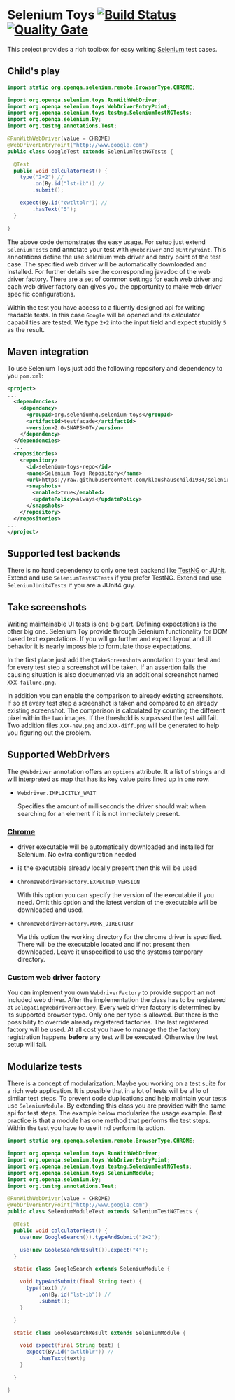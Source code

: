 # Selenium Toys [![Build Status](https://travis-ci.org/klaushauschild1984/selenium-toys.svg?branch=master)](https://travis-ci.org/klaushauschild1984/selenium-toys) [![Quality Gate](https://sonarcloud.io/api/badges/gate?key=org.seleniumhq.selenium-toys%3Aselenium-toys)](https://sonarcloud.io/dashboard?id=org.seleniumhq.selenium-toys%3Aselenium-toys)

This project provides a rich toolbox for easy writing [Selenium](http://www.seleniumhq.org/) test cases.

## Child's play

```java
import static org.openqa.selenium.remote.BrowserType.CHROME;

import org.openqa.selenium.toys.RunWithWebDriver;
import org.openqa.selenium.toys.WebDriverEntryPoint;
import org.openqa.selenium.toys.testng.SeleniumTestNGTests;
import org.openqa.selenium.By;
import org.testng.annotations.Test;

@RunWithWebDriver(value = CHROME)
@WebDriverEntryPoint("http://www.google.com")
public class GoogleTest extends SeleniumTestNGTests {

  @Test
  public void calculatorTest() {
    type("2+2") //
        .on(By.id("lst-ib")) //
        .submit();

    expect(By.id("cwtltblr")) //
        .hasText("5");
  }

}
```
The above code demonstrates the easy usage. For setup just extend `SeleniumTests` and annotate your test with
`@Webdriver` and `@EntryPoint`. This annotations define the use selenium web driver and entry point of the test case.
The specified web driver will be automatically downloaded and installed. For further details see the corresponding
javadoc of the web driver factory. There are a set of common settings for each web driver and each web driver factory
can gives you the opportunity to make web driver specific configurations.

Within the test you have access to a fluently designed api for writing readable tests. In this case `Google` will be
opened and its calculator capabilities are tested. We type `2+2` into the input field and expect stupidly `5` as the
result.

## Maven integration

To use Selenium Toys just add the following repository and dependency to you `pom.xml`:
```xml
<project>
...
  <dependencies>
    <dependency>
      <groupId>org.seleniumhq.selenium-toys</groupId>
      <artifactId>testfacade</artifactId>
      <version>2.0-SNAPSHOT</version>
    </dependency>
  </dependencies>
  ...
  <repositories>
    <repository>
      <id>selenium-toys-repo</id>
      <name>Selenium Toys Repository</name>
      <url>https://raw.githubusercontent.com/klaushauschild1984/selenium-toys/mvn-repo/</url>
      <snapshots>
        <enabled>true</enabled>
        <updatePolicy>always</updatePolicy>
      </snapshots>
    </repository>
  </repositories>
...
</project>
```

## Supported test backends

There is no hard dependency to only one test backend like [TestNG](http://testng.org) or [JUnit](http://junit.org).
Extend and use `SeleniumTestNGTests` if you prefer TestNG. Extend and use `SeleniumJUnit4Tests` if you are a JUnit4 guy.

## Take screenshots

Writing maintainable UI tests is one big part. Defining expectations is the other big one. Selenium Toy provide through
Selenium functionality for DOM based text expectations. If you will go further and expect layout and UI behavior it is
nearly impossible to formulate those expectations.

In the first place just add the `@TakeScreenshots` annotation to your test and for every test step a screenshot will be
taken. If an assertion fails the causing situation is also documented via an additional screenshot named
`XXX-failure.png`.

In addition you can enable the comparison to already existing screenshots. If so at every test step a screenshot is
taken and compared to an already existing screenshot. The comparison is calculated by counting the different pixel
within the two images. If the threshold is surpassed the test will fail. Two addition files `XXX-new.png` and
`XXX-diff.png` will be generated to help you figuring out the problem.

## Supported WebDrivers

The `@Webdriver` annotation offers an `options` attribute. It a list of strings and will interpreted as map that has
its key value pairs lined up in one row.

* `Webdriver.IMPLICITLY_WAIT`

  Specifies the amount of milliseconds the driver should wait when searching for an element if it is not immediately
  present.

### [Chrome](https://sites.google.com/a/chromium.org/chromedriver/downloads)

* driver executable will be automatically downloaded and installed for Selenium. No extra configuration needed
* is the executable already locally present then this will be used
* `ChromeWebdriverFactory.EXPECTED_VERSION`

  With this option you can specify the version of the executable if you need. Omit this option and the latest version
  of the executable will be downloaded and used. 
  
* `ChromeWebdriverFactory.WORK_DIRECTORY`

  Via this option the working directory for the chrome driver is specified. There will be the executable located and if
  not present then downloaded. Leave it unspecified to use the systems temporary directory.

### Custom web driver factory

You can implement you own `WebdriverFactory` to provide support an not included web driver. After the implementation the
class has to be registered at `DelegatingWebdriverFactory`. Every web driver factory is determined by its supported
browser type. Only one per type is allowed. But there is the possibility to override already registered factories. The
last registered factory will be used. At all cost you have to manage the the factory registration happens **before**
any test will be executed. Otherwise the test setup will fail.

## Modularize tests

There is a concept of modularization. Maybe you working on a test suite for a rich web application. It is possible that
in a lot of tests will be al lo of similar test steps. To prevent code duplications and help maintain your tests use
`SeleniumModule`. By extending this class you are provided with the same api for test steps. The example below
modularize the usage example. Best practice is that a module has one method that performs the test steps. Within the
test you have to use it nd perform its action.

```java
import static org.openqa.selenium.remote.BrowserType.CHROME;

import org.openqa.selenium.toys.RunWithWebDriver;
import org.openqa.selenium.toys.WebDriverEntryPoint;
import org.openqa.selenium.toys.testng.SeleniumTestNGTests;
import org.openqa.selenium.toys.SeleniumModule;
import org.openqa.selenium.By;
import org.testng.annotations.Test;

@RunWithWebDriver(value = CHROME)
@WebDriverEntryPoint("http://www.google.com")
public class SeleniumModuleTest extends SeleniumTestNGTests {

  @Test
  public void calculatorTest() {
    use(new GoogleSearch()).typeAndSubmit("2+2");

    use(new GooleSearchResult()).expect("4");
  }

  static class GoogleSearch extends SeleniumModule {

    void typeAndSubmit(final String text) {
      type(text) //
          .on(By.id("lst-ib")) //
          .submit();
    }

  }

  static class GooleSearchResult extends SeleniumModule {

    void expect(final String text) {
      expect(By.id("cwtltblr")) //
          .hasText(text);
    }

  }

}
```